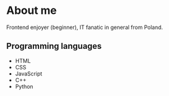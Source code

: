# About me
Frontend enjoyer (beginner), IT fanatic in general from Poland. <br/>

## Programming languages
- HTML
- CSS
- JavaScript
- C++
- Python
